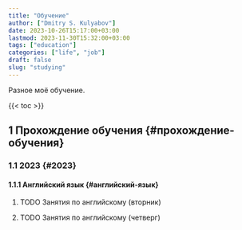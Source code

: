```yaml
---
title: "Обучение"
author: ["Dmitry S. Kulyabov"]
date: 2023-10-26T15:17:00+03:00
lastmod: 2023-11-30T15:32:00+03:00
tags: ["education"]
categories: ["life", "job"]
draft: false
slug: "studying"
---
```


Разное моё обучение.

<!--more-->

{{< toc >}}


## <span class="section-num">1</span> Прохождение обучения {#прохождение-обучения}


### <span class="section-num">1.1</span> 2023 {#2023}


#### <span class="section-num">1.1.1</span> Английский язык {#английский-язык}

<!--list-separator-->

1. <span class="org-todo todo TODO">TODO</span>  Занятия по английскому (вторник)

<!--list-separator-->

2. <span class="org-todo todo TODO">TODO</span>  Занятия по английскому (четверг)
